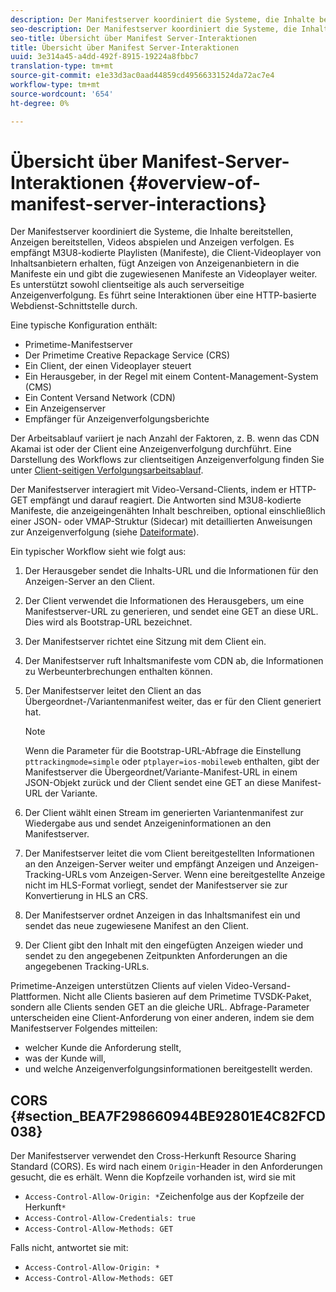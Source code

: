 ```yaml
---
description: Der Manifestserver koordiniert die Systeme, die Inhalte bereitstellen, Anzeigen bereitstellen, Videos abspielen und Anzeigen verfolgen. Es empfängt M3U8-kodierte Playlisten (Manifeste), die Client-Videoplayer von Inhaltsanbietern erhalten, fügt Anzeigen von Anzeigenanbietern in die Manifeste ein und gibt die zugewiesenen Manifeste an Videoplayer weiter. Es unterstützt sowohl clientseitige als auch serverseitige Anzeigenverfolgung. Es führt seine Interaktionen über eine HTTP-basierte Webdienst-Schnittstelle durch.
seo-description: Der Manifestserver koordiniert die Systeme, die Inhalte bereitstellen, Anzeigen bereitstellen, Videos abspielen und Anzeigen verfolgen. Es empfängt M3U8-kodierte Playlisten (Manifeste), die Client-Videoplayer von Inhaltsanbietern erhalten, fügt Anzeigen von Anzeigenanbietern in die Manifeste ein und gibt die zugewiesenen Manifeste an Videoplayer weiter. Es unterstützt sowohl clientseitige als auch serverseitige Anzeigenverfolgung. Es führt seine Interaktionen über eine HTTP-basierte Webdienst-Schnittstelle durch.
seo-title: Übersicht über Manifest Server-Interaktionen
title: Übersicht über Manifest Server-Interaktionen
uuid: 3e314a45-a4dd-492f-8915-19224a8fbbc7
translation-type: tm+mt
source-git-commit: e1e33d3ac0aad44859cd49566331524da72ac7e4
workflow-type: tm+mt
source-wordcount: '654'
ht-degree: 0%

---
```



# Übersicht über Manifest-Server-Interaktionen {#overview-of-manifest-server-interactions}

Der Manifestserver koordiniert die Systeme, die Inhalte bereitstellen, Anzeigen bereitstellen, Videos abspielen und Anzeigen verfolgen. Es empfängt M3U8-kodierte Playlisten (Manifeste), die Client-Videoplayer von Inhaltsanbietern erhalten, fügt Anzeigen von Anzeigenanbietern in die Manifeste ein und gibt die zugewiesenen Manifeste an Videoplayer weiter. Es unterstützt sowohl clientseitige als auch serverseitige Anzeigenverfolgung. Es führt seine Interaktionen über eine HTTP-basierte Webdienst-Schnittstelle durch.

Eine typische Konfiguration enthält:

* Primetime-Manifestserver
* Der Primetime Creative Repackage Service (CRS)
* Ein Client, der einen Videoplayer steuert
* Ein Herausgeber, in der Regel mit einem Content-Management-System (CMS)
* Ein Content Versand Network (CDN)
* Ein Anzeigenserver
* Empfänger für Anzeigenverfolgungsberichte

Der Arbeitsablauf variiert je nach Anzahl der Faktoren, z. B. wenn das CDN Akamai ist oder der Client eine Anzeigenverfolgung durchführt. Eine Darstellung des Workflows zur clientseitigen Anzeigenverfolgung finden Sie unter [Client-seitigen Verfolgungsarbeitsablauf](/help/primetime-ad-insertion/~old-msapi-topics/ms-at-effectiveness/notvsdk-csat-overview.md#section_cst_flow).

Der Manifestserver interagiert mit Video-Versand-Clients, indem er HTTP-GET empfängt und darauf reagiert. Die Antworten sind M3U8-kodierte Manifeste, die anzeigeingenähten Inhalt beschreiben, optional einschließlich einer JSON- oder VMAP-Struktur (Sidecar) mit detaillierten Anweisungen zur Anzeigenverfolgung (siehe [Dateiformate](/help/primetime-ad-insertion/~old-msapi-topics/ms-list-file-formats/ms-api-file-formats.md)).

Ein typischer Workflow sieht wie folgt aus:

1. Der Herausgeber sendet die Inhalts-URL und die Informationen für den Anzeigen-Server an den Client.
1. Der Client verwendet die Informationen des Herausgebers, um eine Manifestserver-URL zu generieren, und sendet eine GET an diese URL. Dies wird als Bootstrap-URL bezeichnet.
1. Der Manifestserver richtet eine Sitzung mit dem Client ein.
1. Der Manifestserver ruft Inhaltsmanifeste vom CDN ab, die Informationen zu Werbeunterbrechungen enthalten können.
1. Der Manifestserver leitet den Client an das Übergeordnet-/Variantenmanifest weiter, das er für den Client generiert hat.

   >[!NOTE]
   >
   >Wenn die Parameter für die Bootstrap-URL-Abfrage die Einstellung `pttrackingmode=simple` oder `ptplayer=ios-mobileweb` enthalten, gibt der Manifestserver die Übergeordnet/Variante-Manifest-URL in einem JSON-Objekt zurück und der Client sendet eine GET an diese Manifest-URL der Variante.

1. Der Client wählt einen Stream im generierten Variantenmanifest zur Wiedergabe aus und sendet Anzeigeninformationen an den Manifestserver.
1. Der Manifestserver leitet die vom Client bereitgestellten Informationen an den Anzeigen-Server weiter und empfängt Anzeigen und Anzeigen-Tracking-URLs vom Anzeigen-Server. Wenn eine bereitgestellte Anzeige nicht im HLS-Format vorliegt, sendet der Manifestserver sie zur Konvertierung in HLS an CRS.
1. Der Manifestserver ordnet Anzeigen in das Inhaltsmanifest ein und sendet das neue zugewiesene Manifest an den Client.
1. Der Client gibt den Inhalt mit den eingefügten Anzeigen wieder und sendet zu den angegebenen Zeitpunkten Anforderungen an die angegebenen Tracking-URLs.

Primetime-Anzeigen unterstützen Clients auf vielen Video-Versand-Plattformen. Nicht alle Clients basieren auf dem Primetime TVSDK-Paket, sondern alle Clients senden GET an die gleiche URL. Abfrage-Parameter unterscheiden eine Client-Anforderung von einer anderen, indem sie dem Manifestserver Folgendes mitteilen:

* welcher Kunde die Anforderung stellt,
* was der Kunde will,
* und welche Anzeigenverfolgungsinformationen bereitgestellt werden.

## CORS {#section_BEA7F298660944BE92801E4C82FCD038}

Der Manifestserver verwendet den Cross-Herkunft Resource Sharing Standard (CORS). Es wird nach einem `Origin`-Header in den Anforderungen gesucht, die es erhält. Wenn die Kopfzeile vorhanden ist, wird sie mit

* `Access-Control-Allow-Origin: *`Zeichenfolge aus der Kopfzeile der Herkunft`*`
* `Access-Control-Allow-Credentials: true`
* `Access-Control-Allow-Methods: GET`

Falls nicht, antwortet sie mit:

* `Access-Control-Allow-Origin: *`
* `Access-Control-Allow-Methods: GET`